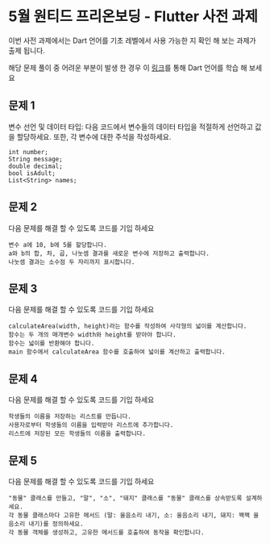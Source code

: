 # 5월 원티드 프리온보딩 - Flutter 사전 과제
이번 사전 과제에서는 Dart 언어를 기초 레벨에서 사용 가능한 지 확인 해 보는 과제가 출제 됩니다.

해당 문제 풀이 중 어려운 부분이 발생 한 경우
이 [링크](https://dart.dev/language)를 통해 Dart 언어를 학습 해 보세요

## 문제 1
변수 선언 및 데이터 타입: 다음 코드에서 변수들의 데이터 타입을 적절하게 선언하고 값을 할당하세요. 또한, 각 변수에 대한 주석을 작성하세요.

```
int number;
String message;
double decimal;
bool isAdult;
List<String> names;
```

## 문제 2
다음 문제를 해결 할 수 있도록 코드를 기입 하세요

```
변수 a에 10, b에 5를 할당합니다.
a와 b의 합, 차, 곱, 나눗셈 결과를 새로운 변수에 저장하고 출력합니다.
나눗셈 결과는 소수점 두 자리까지 표시합니다.
```

## 문제 3
다음 문제를 해결 할 수 있도록 코드를 기입 하세요

```
calculateArea(width, height)라는 함수를 작성하여 사각형의 넓이를 계산합니다.
함수는 두 개의 매개변수 width와 height를 받아야 합니다.
함수는 넓이를 반환해야 합니다.
main 함수에서 calculateArea 함수를 호출하여 넓이를 계산하고 출력합니다.
```

## 문제 4
다음 문제를 해결 할 수 있도록 코드를 기입 하세요

```
학생들의 이름을 저장하는 리스트를 만듭니다.
사용자로부터 학생들의 이름을 입력받아 리스트에 추가합니다.
리스트에 저장된 모든 학생들의 이름을 출력합니다.
```

## 문제 5
다음 문제를 해결 할 수 있도록 코드를 기입 하세요
```
"동물" 클래스를 만들고, "말", "소", "돼지" 클래스를 "동물" 클래스를 상속받도록 설계하세요.
각 동물 클래스마다 고유한 메서드 (말: 울음소리 내기, 소: 울음소리 내기, 돼지: 꽥꽥 울음소리 내기)를 정의하세요.
각 동물 객체를 생성하고, 고유한 메서드를 호출하여 동작을 확인합니다.
```
